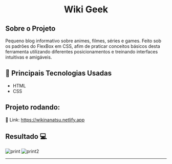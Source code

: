 <h1 align="center">Wiki Geek</h1>

## Sobre o Projeto 

Pequeno blog informativo sobre animes, filmes, séries e games.
Feito sob os padrões do FlexBox em CSS, afim  de praticar conceitos básicos desta ferramenta utilizando diferentes posicionamentos e treinando interfaces intuitivas e amigáveis.

## 🚀 Principais Tecnologias Usadas 
<ul>
    <li>HTML</li>
    <li>CSS</li> 
</ul>

 ## Projeto rodando:

 🔰 Link: https://wikinanatsu.netlify.app

 ## Resultado 💻
 <img src="https://i.imgur.com/cfonV3L.png" alt="print">
 <img src="https://i.imgur.com/4mW6npU.png" alt="print2">
 <hr>